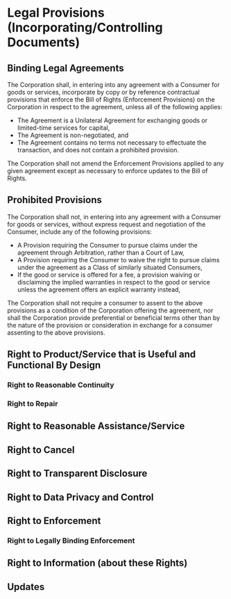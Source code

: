 # Legal Provisions (Incorporating/Controlling Documents)

## Binding Legal Agreements

The Corporation shall, in entering into any agreement with a Consumer for goods or services, incorporate by copy or by reference contractual provisions that enforce the Bill of Rights (Enforcement Provisions) on the Corporation in respect to the agreement, unless all of the following applies:
* The Agreement is a Unilateral Agreement for exchanging goods or limited-time services for capital,
* The Agreement is non-negotiated, and
* The Agreement contains no terms not necessary to effectuate the transaction, and does not contain a prohibited provision.

The Corporation shall not amend the Enforcement Provisions applied to any given agreement except as necessary to enforce updates to the Bill of Rights.

## Prohibited Provisions

The Corporation shall not, in entering into any agreement with a Consumer for goods or services, without express request and negotiation of the Consumer, include any of the following provisions:
* A Provision requiring the Consumer to pursue claims under the agreement through Arbitration, rather than a Court of Law,
* A Provision requiring the Consumer to waive the right to pursue claims under the agreement as a Class of similarly situated Consumers,
* If the good or service is offered for a fee, a provision waiving or disclaiming the implied warranties in respect to the good or service unless the agreement offers an explicit warranty instead,


The Corporation shall not require a consumer to assent to the above provisions as a condition of the Corporation offering the agreement, nor shall the Corporation provide preferential or beneficial terms other than by the nature of the provision or consideration in exchange for a consumer assenting to the above provisions.

## Right to Product/Service that is Useful and Functional By Design

### Right to Reasonable Continuity

### Right to Repair

## Right to Reasonable Assistance/Service

## Right to Cancel

## Right to Transparent Disclosure

## Right to Data Privacy and Control

## Right to Enforcement

### Right to Legally Binding Enforcement

## Right to Information (about these Rights)

## Updates